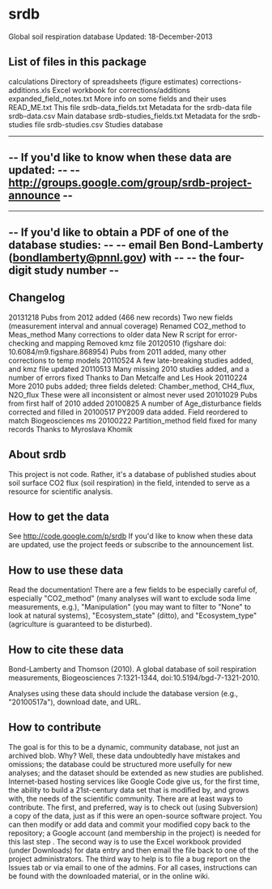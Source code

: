 srdb
====

Global soil respiration database
Updated: 18-December-2013

List of files in this package
-----------------------
calculations					Directory of spreadsheets (figure estimates)
corrections-additions.xls		Excel workbook for corrections/additions 
expanded_field_notes.txt		More info on some fields and their uses 
READ_ME.txt						This file
srdb-data_fields.txt			Metadata for the srdb-data file
srdb-data.csv					Main database
srdb-studies_fields.txt			Metadata for the srdb-studies file
srdb-studies.csv				Studies database

-------------------------------------------------------------------
-- If you'd like to know when these data are updated:            --
-- http://groups.google.com/group/srdb-project-announce          --
-------------------------------------------------------------------

-------------------------------------------------------------------
-- If you'd like to obtain a PDF of one of the database studies: --
-- email Ben Bond-Lamberty (bondlamberty@pnnl.gov) with           --
-- the four-digit study number                                   --
-------------------------------------------------------------------

Changelog
-----------------------
20131218	Pubs from 2012 added (466 new records)
			Two new fields (measurement interval and annual coverage)
			Renamed CO2_method to Meas_method
			Many corrections to older data
			New R script for error-checking and mapping
			Removed kmz file
20120510	(figshare doi: 10.6084/m9.figshare.868954)
			Pubs from 2011 added, many other corrections to temp models
20110524	A few late-breaking studies added, and kmz file updated
20110513	Many missing 2010 studies added, and a number of errors fixed
				Thanks to Dan Metcalfe and Les Hook
20110224	More 2010 pubs added; three fields deleted:
				Chamber_method, CH4_flux, N2O_flux
				These were all inconsistent or almost never used
20101029	Pubs from first half of 2010 added
20100825	A number of Age_disturbance fields corrected and filled in
20100517	PY2009 data added. Field reordered to match Biogeosciences ms
20100222	Partition_method field fixed for many records
				Thanks to Myroslava Khomik

About srdb
-----------------------
This project is not code. Rather, it's a database of published studies
about soil surface CO2 flux (soil respiration) in the field, intended to
serve as a resource for scientific analysis.

How to get the data
-----------------------
See http://code.google.com/p/srdb
If you'd like to know when these data are updated, use the project feeds or subscribe to the announcement list.

How to use these data
-----------------------
Read the documentation! There are a few fields to be especially careful of, especially "CO2_method" (many analyses will want to exclude soda lime measurements, e.g.), "Manipulation" (you may want to filter to "None" to look at natural systems), "Ecosystem_state" (ditto), and "Ecosystem_type" (agriculture is guaranteed to be disturbed).

How to cite these data
-----------------------
Bond-Lamberty and Thomson (2010). A global database of soil respiration measurements, Biogeosciences 7:1321-1344, doi:10.5194/bgd-7-1321-2010.

Analyses using these data should include the database version (e.g., "20100517a"), download date, and URL.

How to contribute 
-----------------------
The goal is for this to be a dynamic, community database, not just an
archived blob. Why? Well, these data undoubtedly have mistakes and
omissions; the database could be structured more usefully for new
analyses; and the dataset should be extended as new studies are
published. Internet-based hosting services like Google Code give us, for
the first time, the ability to build a 21st-century data set that is
modified by, and grows with, the needs of the scientific community.
There are at least ways to contribute. The first, and preferred, way is
to check out (using Subversion) a copy of the data, just as if this were
an open-source software project. You can then modify or add data and
commit your modified copy back to the repository; a Google account (and
membership in the project) is needed for this last step . The second way
is to use the Excel workbook provided (under Downloads) for data entry
and then email the file back to one of the project administrators. The
third way to help is to file a bug report on the Issues tab or via email
to one of the admins. For all cases, instructions can be found with the
downloaded material, or in the online wiki.

